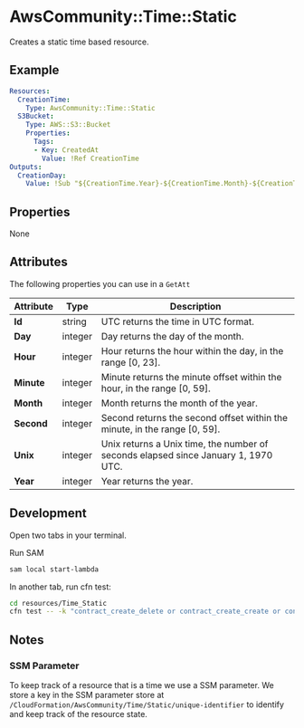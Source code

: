 # AwsCommunity::Time::Static

Creates a static time based resource.

## Example

```yaml
Resources:
  CreationTime:
    Type: AwsCommunity::Time::Static
  S3Bucket:
    Type: AWS::S3::Bucket
    Properties:
      Tags:
      - Key: CreatedAt
        Value: !Ref CreationTime
Outputs:
  CreationDay:
    Value: !Sub "${CreationTime.Year}-${CreationTime.Month}-${CreationTime.Day}"
```

## Properties
None

## Attributes
The following properties you can use in a `GetAtt`

| Attribute  | Type | Description |
| ------------- | ------------- | ------------- |
| **Id**  | string  | UTC returns the time in UTC format.
| **Day**  | integer  | Day returns the day of the month.
| **Hour** | integer  | Hour returns the hour within the day, in the range [0, 23].
| **Minute** | integer  | Minute returns the minute offset within the hour, in the range [0, 59].
| **Month** | integer  | Month returns the month of the year.
| **Second** | integer  | Second returns the second offset within the minute, in the range [0, 59].
| **Unix** | integer  | Unix returns a Unix time, the number of seconds elapsed since January 1, 1970 UTC.
| **Year** | integer  | Year returns the year.

## Development

Open two tabs in your terminal.

Run SAM 
```sh
sam local start-lambda
```

In another tab, run cfn test:

```sh
cd resources/Time_Static
cfn test -- -k "contract_create_delete or contract_create_create or contract_create_read or contract_check_asserts_work"
```

## Notes

### SSM Parameter
To keep track of a resource that is a time we use a SSM parameter. We store a key in the SSM parameter store at `/CloudFormation/AwsCommunity/Time/Static/unique-identifier` to identify and keep track of the resource state.
